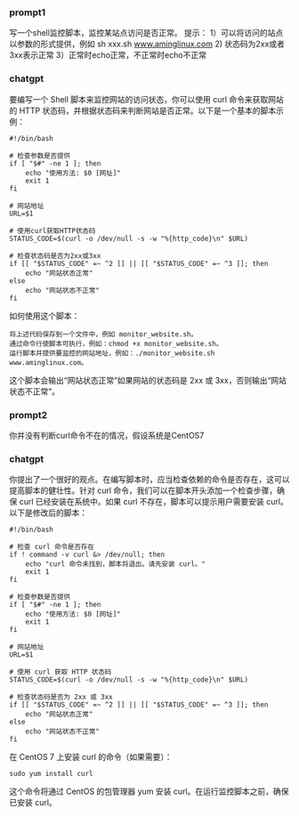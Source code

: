### prompt1
写一个shell监控脚本，监控某站点访问是否正常。
提示：
1）可以将访问的站点以参数的形式提供，例如 sh xxx.sh www.aminglinux.com
2) 状态码为2xx或者3xx表示正常
3）正常时echo正常，不正常时echo不正常

### chatgpt
要编写一个 Shell 脚本来监控网站的访问状态，你可以使用 curl 命令来获取网站的 HTTP 状态码，并根据状态码来判断网站是否正常。以下是一个基本的脚本示例：

```
#!/bin/bash

# 检查参数是否提供
if [ "$#" -ne 1 ]; then
    echo "使用方法: $0 [网址]"
    exit 1
fi

# 网站地址
URL=$1

# 使用curl获取HTTP状态码
STATUS_CODE=$(curl -o /dev/null -s -w "%{http_code}\n" $URL)

# 检查状态码是否为2xx或3xx
if [[ "$STATUS_CODE" =~ ^2 ]] || [[ "$STATUS_CODE" =~ ^3 ]]; then
    echo "网站状态正常"
else
    echo "网站状态不正常"
fi
```

如何使用这个脚本：

    将上述代码保存到一个文件中，例如 monitor_website.sh。
    通过命令行使脚本可执行，例如：chmod +x monitor_website.sh。
    运行脚本并提供要监控的网站地址，例如：./monitor_website.sh www.aminglinux.com。

这个脚本会输出“网站状态正常”如果网站的状态码是 2xx 或 3xx，否则输出“网站状态不正常”。

### prompt2
你并没有判断curl命令不在的情况，假设系统是CentOS7

### chatgpt
你提出了一个很好的观点。在编写脚本时，应当检查依赖的命令是否存在，这可以提高脚本的健壮性。针对 curl 命令，我们可以在脚本开头添加一个检查步骤，确保 curl 已经安装在系统中。如果 curl 不存在，脚本可以提示用户需要安装 curl。以下是修改后的脚本：
```
#!/bin/bash

# 检查 curl 命令是否存在
if ! command -v curl &> /dev/null; then
    echo "curl 命令未找到，脚本将退出。请先安装 curl。"
    exit 1
fi

# 检查参数是否提供
if [ "$#" -ne 1 ]; then
    echo "使用方法: $0 [网址]"
    exit 1
fi

# 网站地址
URL=$1

# 使用 curl 获取 HTTP 状态码
STATUS_CODE=$(curl -o /dev/null -s -w "%{http_code}\n" $URL)

# 检查状态码是否为 2xx 或 3xx
if [[ "$STATUS_CODE" =~ ^2 ]] || [[ "$STATUS_CODE" =~ ^3 ]]; then
    echo "网站状态正常"
else
    echo "网站状态不正常"
fi
```
在 CentOS 7 上安装 curl 的命令（如果需要）：
```
sudo yum install curl
```
这个命令将通过 CentOS 的包管理器 yum 安装 curl。在运行监控脚本之前，确保已安装 curl。
